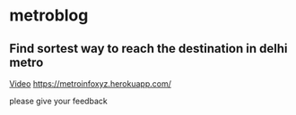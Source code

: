 # metroblog

## Find sortest way to reach the destination in delhi metro 


<a href='https://drive.google.com/file/d/1qqo5oFa1J537q1dxZ21qyECA6RU8Xq6n/view?usp=share_link'>Video</a>
<a href='https://metroinfoxyz.herokuapp.com/'>https://metroinfoxyz.herokuapp.com/</a>

please give your feedback
